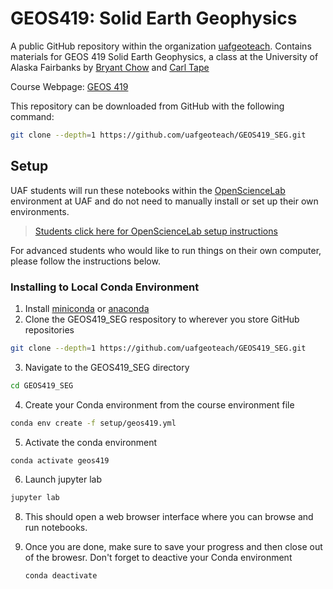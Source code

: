 # GEOS419: Solid Earth Geophysics

A public GitHub repository within the organization [uafgeoteach](https://github.com/uafgeoteach). 
Contains materials for GEOS 419 Solid Earth Geophysics, a class at the University of Alaska Fairbanks by 
[Bryant Chow](https://bryantchow.com/) and [Carl Tape](https://sites.google.com/alaska.edu/carltape/)

Course Webpage: [GEOS 419](https://bryantchow.com/teaching/geos419)

This repository can be downloaded from GitHub with the following command:

```bash
git clone --depth=1 https://github.com/uafgeoteach/GEOS419_SEG.git
```

## Setup
UAF students will run these notebooks within the [OpenScienceLab](https://asf.alaska.edu/asf-services-open-science-lab/) environment at UAF and do not need to manually install or set up their own environments. 

> [Students click here for OpenScienceLab setup instructions](https://docs.google.com/document/d/1IcJmGEM3duD2k0xrqxtzjBbeH-OpvQNa5Rg9O-zGTUs/edit?usp=sharing)

For advanced students who would like to run things on their own computer, please follow the instructions below.

### Installing to Local Conda Environment

1. Install [miniconda](https://docs.conda.io/en/latest/miniconda.html) or [anaconda](https://www.anaconda.com/products/individual)
2. Clone the GEOS419\_SEG respository to wherever you store GitHub repositories
```bash
git clone --depth=1 https://github.com/uafgeoteach/GEOS419_SEG.git
```
3. Navigate to the GEOS419\_SEG directory
  ```bash
  cd GEOS419_SEG
  ```
4. Create your Conda environment from the course environment file
  ```bash
  conda env create -f setup/geos419.yml
  ```
5. Activate the conda environment
  ```bash
  conda activate geos419
  ```
6. Launch jupyter lab
  ```bash
  jupyter lab
  ```
8. This should open a web browser interface where you can browse and run 
   notebooks. 

9. Once you are done, make sure to save your progress and then close out of the 
   browesr. Don't forget to deactive your Conda environment
   ```bash
   conda deactivate
   ```
   

